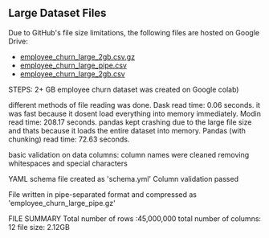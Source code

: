 ## Large Dataset Files

Due to GitHub's file size limitations, the following files are hosted on Google Drive:

- [employee_churn_large_2gb.csv.gz](https://drive.google.com/file/d/1d6JXqrx1nZZI6Pv1w2CgEwV431tY7IJ-/view?usp=sharing)
- [employee_churn_large_pipe.csv](https://drive.google.com/file/d/1-CehfAGFCWK6sv3c31JpZaizo_PcFLAg/view?usp=sharing)
- [employee_churn_large_2gb.csv](https://drive.google.com/file/d/1-AQH2oJMG0A4YWu2nAr1DSV155ljlAYQ/view?usp=sharing)


STEPS:
2+ GB employee churn dataset was created on Google colab)


different methods of file reading was done.
Dask read time: 0.06 seconds. it was fast because it dosent load everything into memory immediately.
Modin read time: 208.17 seconds.
pandas kept crashing due to the large file size and thats because it loads the entire dataset into memory.
Pandas (with chunking) read time: 72.63 seconds.


basic validation on data columns: 
column names were cleaned removing whitespaces and special characters


YAML schema file created as 'schema.yml'
Column validation passed


File written in pipe-separated format and compressed as 'employee_churn_large_pipe.gz'


FILE SUMMARY
Total number of rows :45,000,000
total number of columns: 12
file size: 2.12GB
